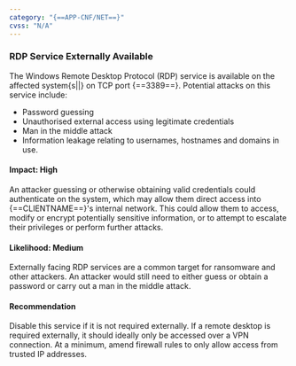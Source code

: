 ```yaml
---
category: "{==APP-CNF/NET==}"
cvss: "N/A"
---
```

### RDP Service Externally Available
The Windows Remote Desktop Protocol (RDP) service is available on the affected system{s||} on TCP port {==3389==}. Potential attacks on this service include:

 * Password guessing
 * Unauthorised external access using legitimate credentials
 * Man in the middle attack
 * Information leakage relating to usernames, hostnames and domains in use.
#### Impact: High
An attacker guessing or otherwise obtaining valid credentials could authenticate on the system, which may allow them direct access into {==CLIENTNAME==}'s internal network. This could allow them to access, modify or encrypt potentially sensitive information, or to attempt to escalate their privileges or perform further attacks.
#### Likelihood: Medium
Externally facing RDP services are a common target for ransomware and other attackers. An attacker would still need to either guess or obtain a password or carry out a man in the middle attack.
#### Recommendation
Disable this service if it is not required externally. If a remote desktop is required externally, it should ideally only be accessed over a VPN connection. At a minimum, amend firewall rules to only allow access from trusted IP addresses.
